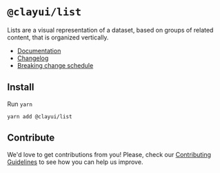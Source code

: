 # `@clayui/list`

Lists are a visual representation of a dataset, based on groups of related content, that is organized vertically.

-   [Documentation](https://clayui.com/docs/components/list.html)
-   [Changelog](./CHANGELOG.md)
-   [Breaking change schedule](./BREAKING.md)

## Install

Run `yarn`

```shell
yarn add @clayui/list
```

## Contribute

We'd love to get contributions from you! Please, check our [Contributing Guidelines](https://github.com/liferay/clay/blob/master/CONTRIBUTING.md) to see how you can help us improve.
